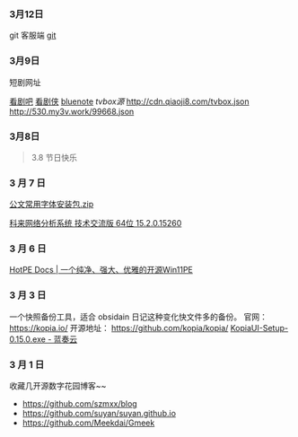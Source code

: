 ### 3月12日
git 客服端
[git](https://gitbutler.com/)
### 3月9日
短剧网址

[看剧吧](https://www.kanjuda.com)
[看剧侠](https://www.duanjuxia.cn)
[bluenote](https://www.bluemd.me/)
*tvbox源*
http://cdn.qiaoji8.com/tvbox.json
http://530.my3v.work/99668.json
### 3月8日

> 3.8 节日快乐

### 3 月 7 日

[公文常用字体安装包.zip ](https://cqmzgg.lanzn.com/iQgHS1qki29c)

[科来网络分析系统 技术交流版 64位 15.2.0.15260](https://www.alipan.com/s/x5WWyBP1GDS)
### 3 月 6 日
[HotPE Docs | 一个纯净、强大、优雅的开源Win11PE](https://docs.hotpe.top/)

### 3 月 3 日
一个快照备份工具，适合 obsidain 日记这种变化快文件多的备份。
官网： https://kopia.io/ 开源地址： https://github.com/kopia/kopia/
[KopiaUI-Setup-0.15.0.exe - 蓝奏云](https://cqmzgg.lanzn.com/iZguW1q5cmob)
### 3 月 1 日
收藏几开源数字花园博客~~
- https://github.com/szmxx/blog
- https://github.com/suyan/suyan.github.io
- https://github.com/Meekdai/Gmeek



<!-- ##{"timestamp":1709270859}## -->
